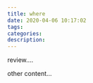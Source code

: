 ```yaml
---
title: where
date: 2020-04-06 10:17:02
tags:
categories:
description:
---
```


review....

<!-- more -->

other content...

